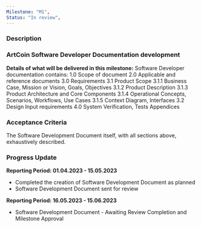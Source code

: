 ```yaml
---
Milestone: "M1",
Status: "In review",
---
```

<!--lang:en--> 
### Description
### ArtCoin Software Developer Documentation development

**Details of what will be delivered in this milestone:**
Software Developer documentation contains:
1.0 Scope of document
2.0 Applicable and reference documents
3.0 Requirements
3.1 Product Scope
3.1.1 Business Case, Mission or Vision, Goals, Objectives
3.1.2 Product Description
3.1.3 Product Architecture and Core Components
3.1.4 Operational Concepts, Scenarios, Workflows, Use Cases
3.1.5 Context Diagram, Interfaces
3.2 Design Input requirements
4.0 System Verification, Tests
Appendices


### Acceptance Criteria

The Software Development Document itself, with all sections above, exhaustively described.

### Progress Update

**Reporting Period: 01.04.2023 - 15.05.2023**
- Completed the creation of Software Development Document as planned
- Software Development Document sent for review

**Reporting Period: 16.05.2023 - 15.06.2023**
- Software Development Document - Awaiting Review Completion and Milestone Approval
